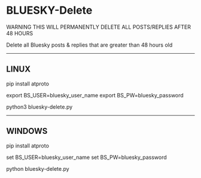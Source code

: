 # BLUESKY-Delete

WARNING THIS WILL PERMANENTLY DELETE ALL POSTS/REPLIES AFTER 48 HOURS

Delete all Bluesky posts &amp; replies that are greater than 48 hours old


----------------------------
 LINUX
----------------------------
pip install atproto

export BS_USER=bluesky_user_name
export BS_PW=bluesky_password

python3 bluesky-delete.py


----------------------------
 WINDOWS
----------------------------
pip install atproto

set BS_USER=bluesky_user_name
set BS_PW=bluesky_password

python bluesky-delete.py

